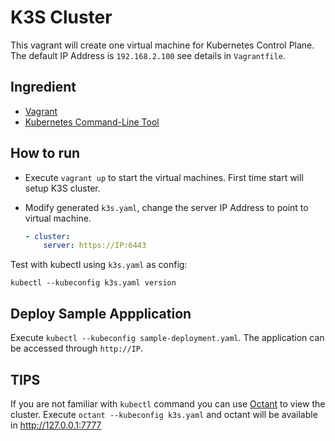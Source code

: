 # K3S Cluster

This vagrant will create one virtual machine for Kubernetes Control Plane. The default IP Address is `192.168.2.100` see details in `Vagrantfile`.

## Ingredient

- [Vagrant](https://www.vagrantup.com/downloads)
- [Kubernetes Command-Line Tool](https://kubernetes.io/docs/tasks/tools/)

## How to run

- Execute `vagrant up` to start the virtual machines. First time start will setup K3S cluster.
- Modify generated `k3s.yaml`, change the server IP Address to point to virtual machine.

  ```yaml
  - cluster:
      server: https://IP:6443
  ```

Test with kubectl using `k3s.yaml` as config:

```console
kubectl --kubeconfig k3s.yaml version
```

## Deploy Sample Appplication

Execute `kubectl --kubeconfig sample-deployment.yaml`.
The application can be accessed through `http://IP`.

## TIPS

If you are not familiar with `kubectl` command you can use [Octant](https://octant.dev) to view the cluster.
Execute `octant --kubeconfig k3s.yaml` and octant will be available in <http://127.0.0.1:7777>